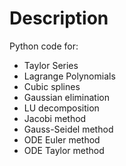 # Description

Python code for:
* Taylor Series
* Lagrange Polynomials
* Cubic splines
* Gaussian elimination
* LU decomposition
* Jacobi method
* Gauss-Seidel method
* ODE Euler method
* ODE Taylor method